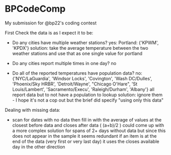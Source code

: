 # BPCodeComp

My submission for @bp22's coding contest

First Check the data is as I expect it to be:
- Do any cities have multiple weather stations?
  yes: Portland: {'KPWM', 'KPDX'}
  solution: take the average temperature between the two weather stations and use that as one single value for portland
  
- Do any cities report multiple times in one day?
  no
  
- Do all of the reported temperatures have population data?
  no: {'NYC/LaGuardia', 'Windsor Locks', 'Covington', 'Wash DC/Dulles', 'Phoenix/Sky HRBR', 'Detroit/Wayne', "Chicago O'Hare", 'St Louis/Lambert', 'Sacramento/Execu', 'Raleigh/Durham', 'Albany'}
  all report data but to not have a population to lookup
  solution: ignore them - I hope it's not a cop out but the brief did specify "using only this data"
  
Dealing with missing data:
- scan for dates with no data then fill in with the average of values at the closest before data and closes after data ( (a+b)/2 )
  could come up with a more complex solution for spans of 2+ days without data but since this does not appear in the sample it seems redundant
  if an item is at the end of the data (very first or very last day) it uses the closes available day in the other direction
